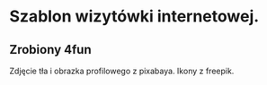 # Szablon wizytówki internetowej.
## Zrobiony 4fun
Zdjęcie tła i obrazka profilowego z pixabaya. Ikony z freepik.
